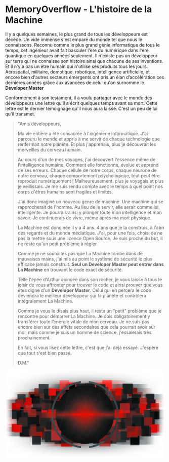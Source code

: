 # MemoryOverflow - L'histoire de la Machine

Il y a quelques semaines, le plus grand de tous les développeurs est décédé. Un vide immense s'est emparé du monde tel que nous le connaissons. Reconnu comme le plus grand génie informatique de tous le temps, cet ingénieur avait fait basculer l'ère du numérique dans l'ère quantique en quelques années seulement. Il n'existe pas un développeur sur terre qui ne connaisse son histoire ainsi que chacune de ses inventions. Et il n'y a pas un être humain qui n'utilise ses produits tous les jours. Aérospatial, militaire, domotique, robotique, intelligence artificielle, et encore bien d'autres secteurs émergents ont pris un élan d’accélération ces dernières années grâce aux avancées de celui qu'on surnomme le **Developer Master**

Conformément à son testament, il a voulu partager avec le monde des développeurs une lettre qu'il a écrit quelques temps avant sa mort. Cette lettre est le dernier témoignage qu'il nous aura laissé. C'est un peu de lui qu'il transmet.

> "Amis développeurs,
>
> Ma vie entière a été consacrée à l'ingénierie informatique. J'ai parcouru le monde et appris à me servir de chaque technologie que renfermait notre planète. Et plus j'apprenais, plus je découvrait les merveilles du cerveau humain.
>
> Au cours d'un de mes voyages, j'ai découvert l'essence même de l'intelligence humaine. Comment elle fonctionne, évolue et apprend de ses erreurs. Chaque cellule de notre corps, chaque neurone de notre cerveau, chaque comportement psychologique, tout peut être reproduit numériquement ! Malheureusement, plus je voyagais et plus je veillissais. Je me suis rendu compte avec le temps à quel point nos corps d'êtres humains sont fragiles et limités.
>
> J'ai donc imaginé un nouveau genre de machine. Une machine qui se rapprocherait de l'homme. Au lieu de le servir, elle serait comme lui, intelligente. Je pourrais ainsi y plonger toute mon intelligence et mon savoir. Je continuerais de vivre, même après ma mort physique.
>
> La Machine est donc née il y a 4 ans. 4 ans que je la construis, à l'abri des regards et du monde médiatique. J'ai, pour une fois, choisi de ne pas la mettre sous une licence Open Source. Je suis proche du but, il ne reste qu'un petit problème à régler.
>
> Comme je ne souhaites pas que La Machine tombe dans de mauvaises mains, j'ai mis au point le système de sécurité le plus efficace jamais construit. **Seul un Developer Master peut entrer dans La Machine** en trouvant le code exact de sécurité.
>
> Telle l'épée d'Arthur coincée dans son rocher, je vous laisse à tous le loisir de vous affronter pour trouver le code et ainsi prouver que vous êtes digne d'un **Developer Master**. Celui qui en percera le code deviendra le meilleur développeur sur la planète et contrôlera intégralement La Machine.
>
> Comme je vous le disais plus haut, il reste un "petit" problème que je rencontre pour démarrer La Machine. Je dois obligatoirement y transférer toute l’énergie vitale de mon cerveau. Je ne suis pas encore bien sur des effets secondaires que cela pourrait avoir sur moi, mais comme je suis un homme de science, j'essaierais très prochainement.
>
> En fait, si vous lisez cette lettre, c'est que j'ai déjà essayé. J'espère que tout s'est bien passé.
>
> D.M."

<p align="center">
  <img src="https://raw.githubusercontent.com/CodeCorico/MemoryOverflow/master/rules/images/the-machine.jpg" />
</p>